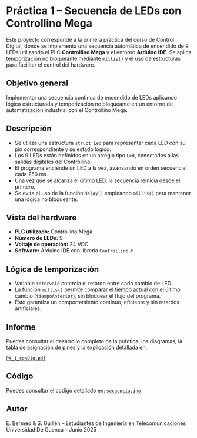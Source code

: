 # Práctica 1 – Secuencia de LEDs con Controllino Mega

Este proyecto corresponde a la primera práctica del curso de Control Digital, donde se implementa una secuencia automática de encendido de 9 LEDs utilizando el PLC **Controllino Mega** y el entorno **Arduino IDE**. Se aplica temporización no bloqueante mediante `millis()` y el uso de estructuras para facilitar el control del hardware.

## Objetivo general

Implementar una secuencia continua de encendido de LEDs aplicando lógica estructurada y temporización no bloqueante en un entorno de automatización industrial con el Controllino Mega.

## Descripción

- Se utiliza una estructura `struct Led` para representar cada LED con su pin correspondiente y su estado lógico.
- Los 9 LEDs están definidos en un arreglo tipo `Led`, conectados a las salidas digitales del Controllino.
- El programa enciende un LED a la vez, avanzando en orden secuencial cada 250 ms.
- Una vez que se alcanza el último LED, la secuencia reinicia desde el primero.
- Se evita el uso de la función `delay()` empleando `millis()` para mantener una lógica no bloqueante.

## Vista del hardware

- **PLC utilizado:** Controllino Mega
- **Número de LEDs:** 9
- **Voltaje de operación:** 24 VDC
- **Software:** Arduino IDE con librería `Controllino.h`

## Lógica de temporización

- Variable `intervalo` controla el retardo entre cada cambio de LED.
- La función `millis()` permite comparar el tiempo actual con el último cambio (`tiempoAnterior`), sin bloquear el flujo del programa.
- Esto garantiza un comportamiento continuo, eficiente y sin retardos artificiales.


## Informe

Puedes consultar el desarrollo completo de la práctica, los diagramas, la tabla de asignación de pines y la explicación detallada en:

 [`P4_1_conDig.pdf`](./Manejo-Controllino/P4_1_conDig.pdf)

## Código

Puedes consultar el codigo detallado en:
 [`secuencia.ino`](./Manejo-Controllino/secuencia.ino)

## Autor

E. Bermeo & S. Guillén – Estudiantes de Ingeniería en Telecomunicaciones  
Universidad De Cuenca – Junio 2025

